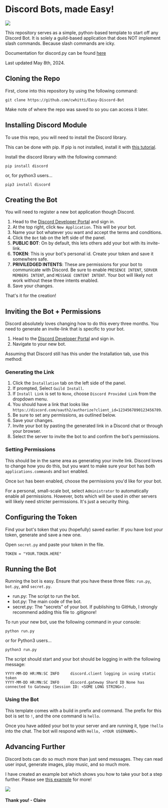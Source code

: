 # Discord Bots, made Easy!

![](https://cdn.discordapp.com/attachments/1237634400192041015/1237665322987683882/ezgif-7-141be90d8f.gif?ex=663c7927&is=663b27a7&hm=b7cf163eb4228a372c17a941742083387189d1d6d87697f06d13c9938733e4bd&)

This repository serves as a simple, python-based template to start off any Discord Bot. It is solely a guild-based application that does NOT implement slash commands. Because slash commands are icky.

Documentation for discord.py can be found [here](https://discordpy.readthedocs.io/en/stable/)

Last updated May 8th, 2024.

## Cloning the Repo
First, clone into this repository by using the following command:

```
git clone https://github.com/cwhitti/Easy-Discord-Bot
```

Make note of where the repo was saved to so you can access it later.


## Installing Discord Module
To use this repo, you will need to install the Discord library. 

This can be done with pip. If pip is not installed, install it with [this tutorial](https://pip.pypa.io/en/stable/installation/).

Install the discord library with the following command:

```
pip install discord
```
or, for python3 users...
```
pip3 install discord
```


## Creating the Bot
You will need to register a new bot application though Discord. 

1. Head to the [Discord Developer Portal](https://discord.com/developers/applications) and sign in.
2. At the top right, click `New Application`. This will be your bot.
3. Name your bot whatever you want and accept the terms and conditions.
4. Click the `Bot` tab on the left side of the panel.
5. **PUBLIC BOT**: On by default, this lets others add your bot with its invite-link.
6. **TOKEN**: This is your bot's personal id. Create your token and save it somewhere safe.
7. **PRIVILEDGED INTENTS**: These are permissions for your bot to communicate with Discord. Be sure to enable `PRESENCE INTENT`, `SERVER MEMBERS INTENT`, and `MESSAGE CONTENT INTENT`. Your bot will likely not work without these three intents enabled.
8. Save your changes.

That's it for the creation!

## Inviting the Bot + Permissions
Discord absolutely loves changing how to do this every three months. You need to generate an invite-link that is specific to your bot.

1. Head to the [Discord Developer Portal](https://discord.com/developers/applications) and sign in.
2. Navigate to your new bot.

Assuming that Discord still has this under the Installation tab, use this method:

### Generating the Link
1. Click the `Installation` tab on the left side of the panel.
2. If prompted, Select `Guild Install`.
3. If `Install Link` is set to `None`, choose `Discord Provided Link` from the dropdown menu.
4. You should have a link that looks like `https://discord.com/oauth2/authorize?client_id=1234567890123456789`.
6. Be sure to set any permissions, as outlined below.
7. Save your changes.
8. Invite your bot by pasting the generated link in a Discord chat or through your browser.
9. Select the server to invite the bot to and confirm the bot's permissions.
    
### Setting Permissions
This should be in the same area as generating your invite link.
Discord loves to change how you do this, but you want to make sure your bot has both `applications.commands` and `bot` enabled.

Once `bot` has been enabled, choose the permissions you'd like for your bot. 

For a personal, small-scale bot, select `Administrator` to automatically enable all permissions. However, bots which will be used in other servers will likely need stricter permissions. It's just a security thing.

## Configuring the Token
Find your bot's token that you (hopefully) saved earlier. If you have lost your token, generate and save a new one. 

Open `secret.py` and paste your token in the file.

```
TOKEN = "YOUR.TOKEN.HERE"
```

## Running the Bot
Running the bot is easy. Ensure that you have these three files: `run.py`, `bot.py`, and `secret.py`.

- run.py: The script to run the bot.
- bot.py: The main code of the bot.
- secret.py: The "secrets" of your bot. If publishing to GitHub, I strongly recommend adding this file to .gitignore!

To run your new bot, use the following command in your console:
```
python run.py
```
or for Python3 users...
```
python3 run.py
```

The script should start and your bot should be logging in with the following message:
```
YYYY-MM-DD HR:MN:SC INFO     discord.client logging in using static token
YYYY-MM-DD HR:MN:SC INFO     discord.gateway Shard ID None has connected to Gateway (Session ID: <SOME LONG STRING>).
```

### Using the Bot
This template comes with a build in prefix and command. The prefix for this bot is set to `!`, and the one command is `hello`.

Once you have added your bot to your server and are running it, type `!hello` into the chat. The bot will respond with `Hello, <YOUR USERNAME>`. 

## Advancing Further
Discord bots can do so much more than just send messages. They can read user input, generate images, play music, and so much more. 

I have created an example bot which shows you how to take your bot a step further. Please see [this example](https://github.com/cwhitti/Easy-Discord-Bot/tree/main/example) for more!

![](https://camo.githubusercontent.com/5a7dedcd9b84a1679a962f96acfbeb94b7e94f5a648f1ecf2d617cd43e3984ab/68747470733a2f2f63646e2e646973636f72646170702e636f6d2f6174746163686d656e74732f313233373931373334303730303737303335342f313233373931373336373235303731343736342f657a6769662d372d353332376466653831652e6769663f65783d36363364363365332669733d363633633132363326686d3d6633643866333639613433383838343630633961616236373135653330643134356236643331366237353937623735323330363634323739613365643137353926)

#### Thank you! - Claire
